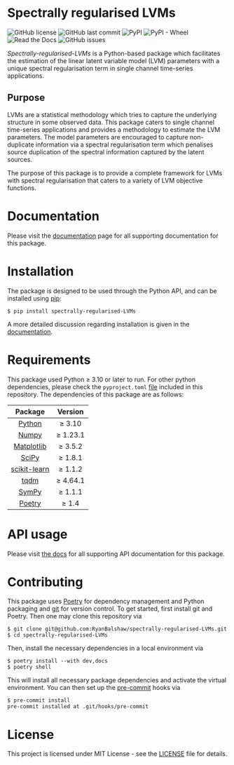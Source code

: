 # Spectrally regularised LVMs
![GitHub license](https://img.shields.io/github/license/RyanBalshaw/spectrally-regularised-LVMs)
![GitHub last commit](https://img.shields.io/github/last-commit/RyanBalshaw/spectrally-regularised-LVMs)
![PyPI](https://img.shields.io/pypi/v/spectrally-regularised-lvms)
![PyPI - Wheel](https://img.shields.io/pypi/wheel/spectrally-regularised-lvms?color=blueviolet)
![Read the Docs](https://img.shields.io/readthedocs/spectrally-regularised-lvms?color=informational)
![GitHub issues](https://img.shields.io/github/issues/RyanBalshaw/spectrally-regularised-LVMs?color=critical)

*Spectrally-regularised-LVMs* is a Python-based package which facilitates the estimation of the linear latent variable model (LVM) parameters with a unique spectral regularisation term in single channel time-series applications.

## Purpose
LVMs are a statistical methodology which tries to capture the underlying structure in some observed data. This package caters to single channel time-series applications and provides a methodology to estimate the LVM parameters. The model parameters are encouraged to capture non-duplicate information via a spectral regularisation term which penalises source duplication of the spectral information captured by the latent sources.

The purpose of this package is to provide a complete framework for LVMs with spectral regularisation that caters to a variety of LVM objective functions.

# Documentation
Please visit the [documentation](http://spectrally-regularised-lvms.readthedocs.io/) page for all supporting documentation for this package.

# Installation
The package is designed to be used through the Python API, and  can be installed using [pip](https://pypi.org/project/pip/):
```console
$ pip install spectrally-regularised-LVMs
```

A more detailed discussion regarding installation is given in the [documentation](http://spectrally-regularised-lvms.readthedocs.io/).

# Requirements

This package used Python ≥ 3.10 or later to run. For other python dependencies, please check the `pyproject.toml`
[file](https://github.com/RyanBalshaw/spectrally-regularised-LVMs/blob/main/pyproject.toml) included in this repository. The dependencies of this package are as follows:

|           Package                   	           | Version 	  |
|:-----------------------------------------------:|:----------:|
|    [Python](https://www.python.org/)      	     | ≥ 3.10  	  |
|      [Numpy](https://numpy.org/)         	      | ≥ 1.23.1 	 |
|   [Matplotlib](https://matplotlib.org/)    	    | ≥ 3.5.2 	  |
|      [SciPy](https://scipy.org/)         	      | ≥ 1.8.1 	  |
|  [scikit-learn](https://scikit-learn.org/)  	   | ≥ 1.1.2 	  |
|   [tqdm](https://github.com/tqdm/tqdm)     	    | ≥ 4.64.1 	 |
| [SymPy](https://www.sympy.org/en/index.html) 	  | ≥ 1.1.1 	  |
| [Poetry](https://python-poetry.org/) 	 | ≥ 1.4 	  |

# API usage
Please visit [the docs](http://spectrally-regularised-lvms.readthedocs.io/) for all supporting API documentation for this package.

# Contributing
This package uses [Poetry](https://python-poetry.org/) for dependency management and Python packaging and [git](https://git-scm.com/) for version control. To get started, first install git and Poetry. Then one may clone this repository via
```console
$ git clone git@github.com:RyanBalshaw/spectrally-regularised-LVMs.git
$ cd spectrally-regularised-LVMs
```

Then, install the necessary dependencies in a local environment via
```console
$ poetry install --with dev,docs
$ poetry shell
```

This will install all necessary package dependencies and activate the virtual environment. You can then set up the [pre-commit](https://pre-commit.com/) hooks via
```console
$ pre-commit install
pre-commit installed at .git/hooks/pre-commit
```

# License
This project is licensed under MIT License - see the [LICENSE](https://github.com/RyanBalshaw/spectrally-regularised-LVMs/blob/main/LICENSE) file for details.
